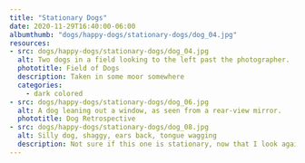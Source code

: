```yaml
---
title: "Stationary Dogs"
date: 2020-11-29T16:40:00-06:00
albumthumb: "dogs/happy-dogs/stationary-dogs/dog_04.jpg"
resources:
- src: dogs/happy-dogs/stationary-dogs/dog_04.jpg
  alt: Two dogs in a field looking to the left past the photographer.
  phototitle: Field of Dogs
  description: Taken in some moor somewhere
  categories:
    - dark colored
- src: dogs/happy-dogs/stationary-dogs/dog_06.jpg
  alt: A dog leaning out a window, as seen from a rear-view mirror.
  phototitle: Dog Retrospective
- src: dogs/happy-dogs/stationary-dogs/dog_08.jpg
  alt: Silly dog, shaggy, ears back, tongue wagging
  description: Not sure if this one is stationary, now that I look again...
---
```

